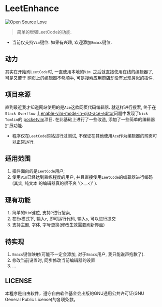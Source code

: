 # LeetEnhance

[![Open Source Love](https://badges.frapsoft.com/os/v1/open-source.svg?v=103)](https://github.com/ellerbrock/open-source-badge/)    

> 简单的增强LeetCode的功能.

* 当前仅支持`Vim`键位. 如果有兴趣, 欢迎添加`Emacs`键位.


## 动力

  其实在开始刷`LeetCode`时, 一直使用本地的`Vim`. 之后就直接使用在线的编辑器了, 可是又苦于
网页上的编辑器不够顺手, 可是搜索应用商店却没有发现类似的插件.

## 项目来源

  直到最近我才知道网站使用的是`Ace`这款网页代码编辑器. 就这样进行搜索, 终于在`Stack Overflow`
上[enable-vim-mode-in-gist-ace-editor][question-stack]问题中发现了`Nick Tomlin`的
[pocketvim][pocketvim]项目. 在此基础上进行了一些改造, 添加了一些简单的编辑器扩展功能. 

* 程序仅在`LeetCode`网站进行过测试, 不保证在其他使用`Ace`作为编辑器的网页可以正常运行.

## 适用范围
  
  1. 插件面向的是`LeetCode`用户;
  2. 使用`Vim`已经达到熟练程度的用户, 并且直接使用`LeetCode`的编辑器进行编码(其实, 纯文本
    的编辑器真的很不爽 '(*>﹏<*)' ).


## 现有功能

  1. 简单的`Vim`键位, 支持`?`进行搜索, 
  2. 在Ex模式下, 输入`r`, 即可运行代码, 输入`s`, 可以进行提交
  3. 支持主题, 字体, 字号更换(修改生效需要刷新界面)


## 待实现

  1. `Emacs`键位映射(可能不一定会添加, 对于`Emacs`用户, 我只能说声抱歉了).
  2. 修改当前设置时, 同步修改当前编辑器的设置
  3. ...


## LICENSE

本程序是自由软件，遵守自由软件基金会出版的GNU通用公共许可证(GNU General Public License)的各项条款。



[pocketvim]: https://github.com/NickTomlin/pocketvim
[question-stack]: https://stackoverflow.com/questions/15485153/enable-vim-mode-in-gist-ace-editor/20231327
